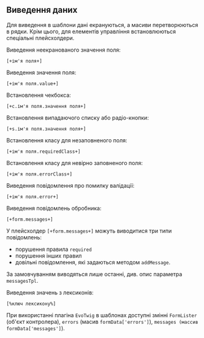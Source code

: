 ## Виведення даних

Для виведення в шаблони дані екрануються, а масиви перетворюються в рядки. Крім цього, для елементів управління встановлюються спеціальні плейсхолдери.

Виведення неекранованого значення поля:
```
[+ім'я поля+]
```

Виведення значення поля: 
```
[+ім'я поля.value+]
```

Встановлення чекбокса: 
```
[+c.ім'я поля.значення поля+]
```

Встановлення випадаючого списку або радіо-кнопки: 
```
[+s.ім'я поля.значення поля+]
```

Встановлення класу для незаповненого поля:
```
[+ім'я поля.requiredСlass+]
```

Встановлення класу для невірно заповненого поля:
```
[+ім'я поля.errorClass+]
```

Виведення повідомлення про помилку валідації:
```
[+ім'я поля.error+]
```

Виведення повідомлень обробника:
```
[+form.messages+]
```

У плейсхолдер `[+form.messages+]` можуть виводитися три типи повідомлень:
* порушення правила `required`
* порушення інших правил
* довільні повідомлення, які задаються методом `addMessage`.

За замовчуванням виводяться лише останні, див. опис параметра `messagesTpl`.

Виведення значень з лексиконів:
```
[%ключ лексикону%]
```

При використанні плагіна `EvoTwig` в шаблонах доступні змінні `FormLister` (об'єкт контролера), `errors` (масив `formData['errors']`), `messages (массив formData['messages']`).
